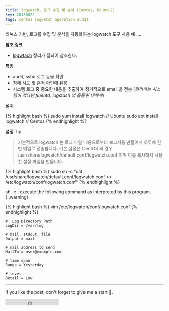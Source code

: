```yaml
---
title: logwatch, 로그 수집 및 분석 (Centos, Ubuntu?)
key: 20180822
tags: centos logwatch operation audit
---
```


리눅스 기반, 로그를 수집 및 분석을 자동화하는 logwatch 도구 사용 예 ....

<!--more-->

**참조 링크**
- [logwtach](https://www.lesstif.com/display/WS/logwatch) 정리가 잘되어 참조한다.


**특징**
- audit, sshd 로그 등을 확인
- 침해 시도 및 흔적 확인에 유용
- 시스템 로그 중 중요한 내용을 추출하여 정기적으로 email 을 전송
  (*관리하는 시스템이 적다면 fluentd, logstash 의 훌륭한 대체재*)


**설치**

{% highlight bash %}
sudo yum install logwatch // Ubuntu
sudo apt install logwatch // Centos
{% endhighlight %}


**설정**
Tip
> 기본적으로 logwatch 는 로그 파일 내용으로부터 보고서를 만들어서 하루에 한번 메일로 전송합니다. 기본 설정은 CentOS 의 경우 /usr/share/logwatch/default.conf/logwatch.conf 이며 이를 복사해서 사용할 설정 파일을 만듭니다.

{% highlight bash %}
sudo sh -c "cat /usr/share/logwatch/default.conf/logwatch.conf >> /etc/logwatch/conf/logwatch.conf"
{% endhighlight %}

sh -c : execute the following command as interpreted by this program.
{:.warning}

{% highlight bash %}
vim /etc/logwatch/conf/logwatch.conf
{% endhighlight %}
```
#  Log Directory Path
LogDir = /var/log

# mail, stdout, file
Output = mail

# mail address to send
MailTo = user@example.com

# time span
Range = Yesterday

# level
Detail = Low
```



<!--
# What does one of factors make software great?
 > I'm pretty sure that there are some factors to do so. But it depends on the condition where we are. However, we can guess it in general way. It means that we can easily imagine the structure of software in regardless of what you're going to develop.
-->

---

If you like the post, don't forget to give me a start :star2:.

<iframe src="https://ghbtns.com/github-btn.html?user=gbkim1988&repo=gbkim1988.github.io&type=star&count=true"  frameborder="0" scrolling="0" width="170px" height="20px"></iframe>
